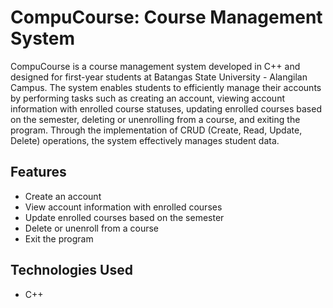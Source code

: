 # CompuCourse: Course Management System

CompuCourse is a course management system developed in C++ and designed for first-year students at Batangas State University - Alangilan Campus. The system enables students to efficiently manage their accounts by performing tasks such as creating an account, viewing account information with enrolled course statuses, updating enrolled courses based on the semester, deleting or unenrolling from a course, and exiting the program. Through the implementation of CRUD (Create, Read, Update, Delete) operations, the system effectively manages student data.

## Features

- Create an account
- View account information with enrolled courses
- Update enrolled courses based on the semester
- Delete or unenroll from a course
- Exit the program

## Technologies Used

- C++

